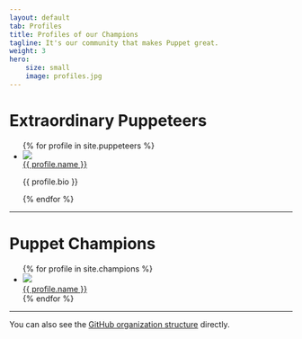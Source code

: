```yaml
---
layout: default
tab: Profiles
title: Profiles of our Champions
tagline: It's our community that makes Puppet great.
weight: 3
hero:
    size: small
    image: profiles.jpg
---
```


# Extraordinary Puppeteers

<ul class="puppeteers">
  {% for profile in site.puppeteers %}
    <li>
      <a href="{{ profile.url }}">
        <img src="{{ profile.image }}" />
        <div class="name">{{ profile.name }}</div>
      </a>
      <p class="bio">{{ profile.bio }}</p>
    </li>
  {% endfor %}
</ul>

------

# Puppet Champions

<ul class="champions">
  {% for profile in site.champions %}
    <li>
      <a href="{{ profile.url }}">
        <img src="{{ profile.image }}" />
        <div class="name">{{ profile.name }}</div>
      </a>
    </li>
  {% endfor %}
</ul>

------

You can also see the [GitHub organization structure](https://github.com/orgs/puppet-champions/teams) directly.
